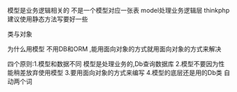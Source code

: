 模型是业务逻辑相关的
 不是一个模型对应一张表
model处理业务逻辑层
thinkphp建议使用静态方法写要好一些

类与对象

为什么用模型 不用DB和ORM ,能用面向对象的方式就用面向对象的方式来解决

四个原则:1.模型和数据不同  模型是处理业务的,Db查询数据库
	2.模型不要因为性能稍差放弃使用模型
	3.要用面向对象的方式来编写
	4.模型的底层还是用的Db类
	自动两个词